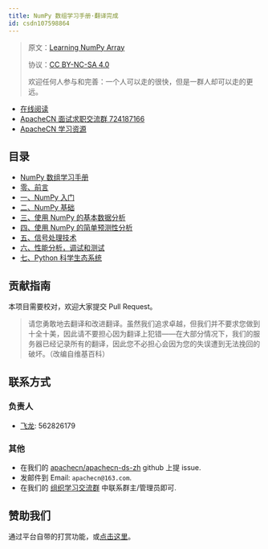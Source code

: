 ```yaml
---
title: NumPy 数组学习手册·翻译完成
id: csdn107598864
---
```


> 原文：[Learning NumPy Array](https://libgen.lc/item/index.php?md5=7529297EC3B8838C314C2B470ED591B8)
> 
> 协议：[CC BY-NC-SA 4.0](http://creativecommons.org/licenses/by-nc-sa/4.0/)
> 
> 欢迎任何人参与和完善：一个人可以走的很快，但是一群人却可以走的更远。

*   [在线阅读](https://ds.apachecn.org/)
*   [ApacheCN 面试求职交流群 724187166](https://jq.qq.com/?_wv=1027&k=54ujcL3)
*   [ApacheCN 学习资源](http://www.apachecn.org/)

## 目录

*   [NumPy 数组学习手册](https://github.com/apachecn/apachecn-ds-zh/blob/master/docs/learn-numpy-array/README.md)
*   [零、前言](https://github.com/apachecn/apachecn-ds-zh/blob/master/docs/learn-numpy-array/0.md)
*   [一、NumPy 入门](https://github.com/apachecn/apachecn-ds-zh/blob/master/docs/learn-numpy-array/1.md)
*   [二、NumPy 基础](https://github.com/apachecn/apachecn-ds-zh/blob/master/docs/learn-numpy-array/2.md)
*   [三、使用 NumPy 的基本数据分析](https://github.com/apachecn/apachecn-ds-zh/blob/master/docs/learn-numpy-array/3.md)
*   [四、使用 NumPy 的简单预测性分析](https://github.com/apachecn/apachecn-ds-zh/blob/master/docs/learn-numpy-array/4.md)
*   [五、信号处理技术](https://github.com/apachecn/apachecn-ds-zh/blob/master/docs/learn-numpy-array/5.md)
*   [六、性能分析，调试和测试](https://github.com/apachecn/apachecn-ds-zh/blob/master/docs/learn-numpy-array/6.md)
*   [七、Python 科学生态系统](https://github.com/apachecn/apachecn-ds-zh/blob/master/docs/learn-numpy-array/7.md)

## 贡献指南

本项目需要校对，欢迎大家提交 Pull Request。

> 请您勇敢地去翻译和改进翻译。虽然我们追求卓越，但我们并不要求您做到十全十美，因此请不要担心因为翻译上犯错——在大部分情况下，我们的服务器已经记录所有的翻译，因此您不必担心会因为您的失误遭到无法挽回的破坏。（改编自维基百科）

## 联系方式

### 负责人

*   [飞龙](https://github.com/wizardforcel): 562826179

### 其他

*   在我们的 [apachecn/apachecn-ds-zh](https://github.com/apachecn/apachecn-ds-zh) github 上提 issue.
*   发邮件到 Email: `apachecn@163.com`.
*   在我们的 [组织学习交流群](http://www.apachecn.org/organization/348.html) 中联系群主/管理员即可.

## 赞助我们

通过平台自带的打赏功能，或[点击这里](https://imgconvert.csdnimg.cn/aHR0cDovL2hvbWUuYXBhY2hlY24ub3JnL2ltZy9hYm91dC9kb25hdGUuanBn?x-oss-process=image/format,png)。